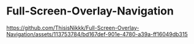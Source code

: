 # Full-Screen-Overlay-Navigation

https://github.com/ThisisNikkk/Full-Screen-Overlay-Navigation/assets/113753784/bd167def-901e-4780-a39a-ff16049db315

